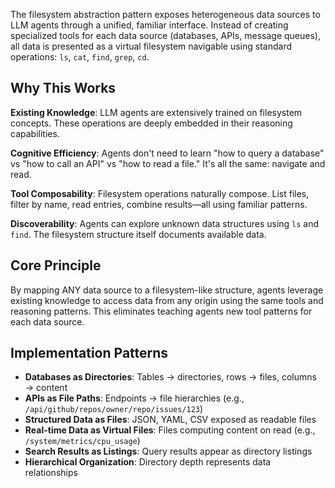 The filesystem abstraction pattern exposes heterogeneous data sources to LLM agents through a unified, familiar interface. Instead of creating specialized tools for each data source (databases, APIs, message queues), all data is presented as a virtual filesystem navigable using standard operations: `ls`, `cat`, `find`, `grep`, `cd`.

## Why This Works

**Existing Knowledge**: LLM agents are extensively trained on filesystem concepts. These operations are deeply embedded in their reasoning capabilities.

**Cognitive Efficiency**: Agents don't need to learn "how to query a database" vs "how to call an API" vs "how to read a file." It's all the same: navigate and read.

**Tool Composability**: Filesystem operations naturally compose. List files, filter by name, read entries, combine results—all using familiar patterns.

**Discoverability**: Agents can explore unknown data structures using `ls` and `find`. The filesystem structure itself documents available data.

## Core Principle

By mapping ANY data source to a filesystem-like structure, agents leverage existing knowledge to access data from any origin using the same tools and reasoning patterns. This eliminates teaching agents new tool patterns for each data source.

## Implementation Patterns

- **Databases as Directories**: Tables → directories, rows → files, columns → content
- **APIs as File Paths**: Endpoints → file hierarchies (e.g., `/api/github/repos/owner/repo/issues/123`)
- **Structured Data as Files**: JSON, YAML, CSV exposed as readable files
- **Real-time Data as Virtual Files**: Files computing content on read (e.g., `/system/metrics/cpu_usage`)
- **Search Results as Listings**: Query results appear as directory listings
- **Hierarchical Organization**: Directory depth represents data relationships